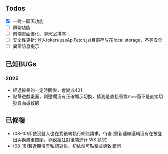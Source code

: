 ## Todos
 - [X] 一對一聊天功能
 - [ ] 群聊功能
 - [ ] 前端畫面優化、聊天室排序
 - [ ] 安全性更新: 登入token(useApiFetch.js)目前存放在local storage，不夠安全
 - [ ] 異常訊息提示

## 已知BUGs
### 2025
 - 經過較長的一定時間後，會變成401
 - 點擊遊戲畫面，側邊欄沒有正確顯示切換，猜測是直接替換`View`而不是直接切換頁面導致的


## 已修復
 - (08-10)即使沒登入也在對後端執行網路請求，待查(重新連線邏輯沒有在被登出與換業後關閉，導致瘋狂對後端進行 WS 請求)
 - (08-18)若近期沒有私訊對象，卻依然可點擊並導致錯誤